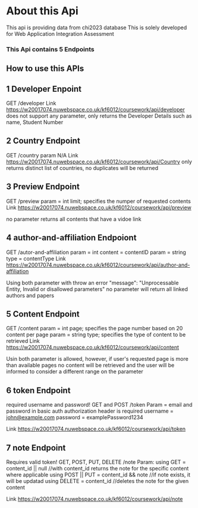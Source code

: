 # About this Api
This api is providing data from chi2023 database
This is solely developed for Web Application Integration Assessment

### This Api contains 5 Endpoints

## How to use this APIs

## 1 Developer Enpoint
GET /developer
Link https://w20017074.nuwebspace.co.uk/kf6012/coursework/api/developer
does not support any parameter, 
only returns the Developer Details such as name, Student Number

## 2 Country Endpoint
GET /country
param N/A
Link https://w20017074.nuwebspace.co.uk/kf6012/coursework/api/Country
only returns distinct list of countries,
no duplicates will be returned


## 3 Preview Endpoint
GET /preview
param = int limit; specifies the numper of requested contents
Link https://w20017074.nuwebspace.co.uk/kf6012/coursework/api/preview

no parameter returns all contents that have a vidoe link

## 4 author-and-affiliation Endpoiont
GET /autor-and-affiliation
param = int content = contentID
param = string type = contentType
Link https://w20017074.nuwebspace.co.uk/kf6012/coursework/api/author-and-affiliation

Using both parameter with throw an error "message": "Unprocessable Entity, Invalid or disallowed parameters"
no parameter will return all linked authors and papers 

## 5 Content Endpoint
GET /content
param = int page; specifies the page number based on 20 content per page
param = string type; specifies the type of content to be retrieved
Link https://w20017074.nuwebspace.co.uk/kf6012/coursework/api/content

Usin both parameter is allowed, however, if user's requested page is more than
available pages no content will be retrieved and the user will be informed
to consider a different range on the parameter

## 6 token Endpoint
required username and password!
GET and POST /token
Param = email and password in basic auth authorization header is required
username = john@example.com
password = examplePassword1234

Link https://w20017074.nuwebspace.co.uk/kf6012/coursework/api/token

## 7 note Endpoint
Requires valid token!
GET, POST, PUT, DELETE /note
Param: 
using GET = content_id || null //with content_id returns the note for the specific content where applicable
using POST || PUT = content_id && note //if note exists, it will be updatad
using DELETE = content_id //deletes the note for the given content

Link https://w20017074.nuwebspace.co.uk/kf6012/coursework/api/note


